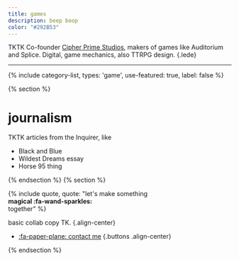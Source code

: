 ```yaml
---
title: games
description: beep boop
color: "#292B53"
---
```


TKTK Co-founder [Cipher Prime Studios](https://www.cipherprime.com), makers of games like Auditorium and Splice. Digital, game mechanics, also TTRPG design.
{.lede} 

***

{% include category-list, types: 'game', use-featured: true, label: false %}

{% section %}

# journalism
TKTK articles from the Inquirer, like

* Black and Blue
* Wildest Dreams essay
* Horse 95 thing

{% endsection %}
{% section %}

{% include quote, quote: "let's make something<br/>**magical :fa-wand-sparkles:**<br/>together" %}

basic collab copy TK.
{.align-center}

* [:fa-paper-plane: contact me](/collab)
{.buttons .align-center}

{% endsection %}